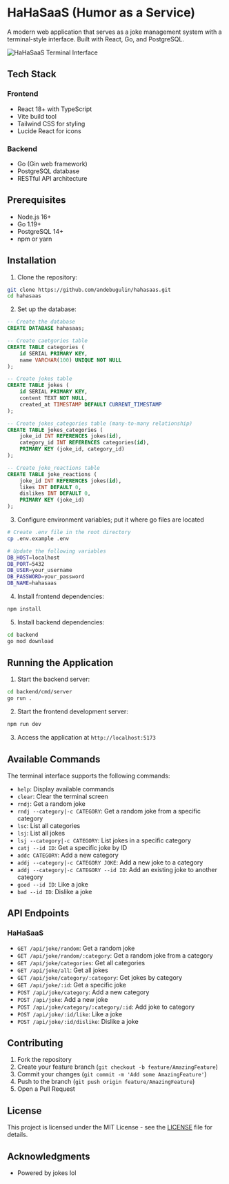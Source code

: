 # HaHaSaaS (Humor as a Service)

A modern web application that serves as a joke management system with a terminal-style interface. Built with React, Go, and PostgreSQL.

![HaHaSaaS Terminal Interface]()

## Tech Stack

### Frontend
- React 18+ with TypeScript
- Vite build tool
- Tailwind CSS for styling
- Lucide React for icons

### Backend
- Go (Gin web framework)
- PostgreSQL database
- RESTful API architecture

## Prerequisites

- Node.js 16+
- Go 1.19+
- PostgreSQL 14+
- npm or yarn

## Installation

1. Clone the repository:
```bash
git clone https://github.com/andebugulin/hahasaas.git
cd hahasaas
```

2. Set up the database:
```sql
-- Create the database
CREATE DATABASE hahasaas;

-- Create caetgories table
CREATE TABLE categories (
    id SERIAL PRIMARY KEY,
    name VARCHAR(100) UNIQUE NOT NULL
);

-- Create jokes table
CREATE TABLE jokes (
    id SERIAL PRIMARY KEY,
    content TEXT NOT NULL,
    created_at TIMESTAMP DEFAULT CURRENT_TIMESTAMP
);

-- Create jokes_categories table (many-to-many relationship)
CREATE TABLE jokes_categories (
    joke_id INT REFERENCES jokes(id),
    category_id INT REFERENCES categories(id),
    PRIMARY KEY (joke_id, category_id)
);

-- Create joke_reactions table
CREATE TABLE joke_reactions (
    joke_id INT REFERENCES jokes(id),
    likes INT DEFAULT 0,
    dislikes INT DEFAULT 0,
    PRIMARY KEY (joke_id)
);
```

3. Configure environment variables; put it where go files are located
```bash
# Create .env file in the root directory
cp .env.example .env

# Update the following variables
DB_HOST=localhost
DB_PORT=5432
DB_USER=your_username
DB_PASSWORD=your_password
DB_NAME=hahasaas
```

4. Install frontend dependencies:
```bash
npm install
```

5. Install backend dependencies:
```bash
cd backend
go mod download
```

## Running the Application

1. Start the backend server:
```bash
cd backend/cmd/server
go run .
```

2. Start the frontend development server:
```bash
npm run dev
```

3. Access the application at `http://localhost:5173`

## Available Commands

The terminal interface supports the following commands:

- `help`: Display available commands
- `clear`: Clear the terminal screen
- `rndj`: Get a random joke
- `rndj --category|-c CATEGORY`: Get a random joke from a specific category
- `lsc`: List all categories
- `lsj`: List all jokes
- `lsj --category|-c CATEGORY`: List jokes in a specific category
- `catj --id ID`: Get a specific joke by ID
- `addc CATEGORY`: Add a new category
- `addj --category|-c CATEGORY JOKE`: Add a new joke to a category
- `addj --category|-c CATEGORY --id ID`: Add an existing joke to another category
- `good --id ID`: Like a joke
- `bad --id ID`: Dislike a joke

## API Endpoints

### HaHaSaaS
- `GET /api/joke/random`: Get a random joke
- `GET /api/joke/random/:category`: Get a random joke from a category
- `GET /api/joke/categories`: Get all categories
- `GET /api/joke/all`: Get all jokes
- `GET /api/joke/category/:category`: Get jokes by category
- `GET /api/joke/:id`: Get a specific joke
- `POST /api/joke/category`: Add a new category
- `POST /api/joke`: Add a new joke
- `POST /api/joke/category/:category/:id`: Add joke to category
- `POST /api/joke/:id/like`: Like a joke
- `POST /api/joke/:id/dislike`: Dislike a joke

## Contributing

1. Fork the repository
2. Create your feature branch (`git checkout -b feature/AmazingFeature`)
3. Commit your changes (`git commit -m 'Add some AmazingFeature'`)
4. Push to the branch (`git push origin feature/AmazingFeature`)
5. Open a Pull Request

## License

This project is licensed under the MIT License - see the [LICENSE](LICENSE) file for details.

## Acknowledgments

- Powered by jokes lol